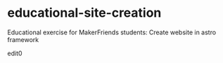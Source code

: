 # educational-site-creation
Educational exercise for MakerFriends students: Create website in astro framework

edit0
